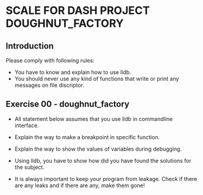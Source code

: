 # SCALE FOR DASH PROJECT DOUGHNUT_FACTORY

## Introduction
Please comply with following rules:

- You have to know and explain how to use lldb.
- You should never use any kind of functions that write or print any messages on file discriptor.

## Exercise 00 - doughnut_factory
- All statement below assumes that you use lldb in commandline interface.
- Explain the way to make a breakpoint in specific function.
- Explain the way to show the values of variables during debugging.
- Using lldb, you have to show how did you have found the solutions for the subject.

- It is always important to keep your program from leakage. Check if there are any leaks and if there are any, make them gone!
